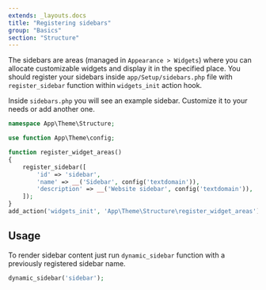```yaml
---
extends: _layouts.docs
title: "Registering sidebars"
group: "Basics"
section: "Structure"
---
```


The sidebars are areas (managed in `Appearance > Widgets`) where you can allocate customizable widgets and display it in the specified place. You should register your sidebars inside `app/Setup/sidebars.php` file with `register_sidebar` function within `widgets_init` action hook.

Inside `sidebars.php` you will see an example sidebar. Customize it to your needs or add another one.

```php
namespace App\Theme\Structure;

use function App\Theme\config;

function register_widget_areas()
{
    register_sidebar([
        'id' => 'sidebar',
        'name' => __('Sidebar', config('textdomain')),
        'description' => __('Website sidebar', config('textdomain')),
    ]);
}
add_action('widgets_init', 'App\Theme\Structure\register_widget_areas');
```

## Usage

To render sidebar content just run `dynamic_sidebar` function with a previously registered sidebar name.

```php
dynamic_sidebar('sidebar');
```